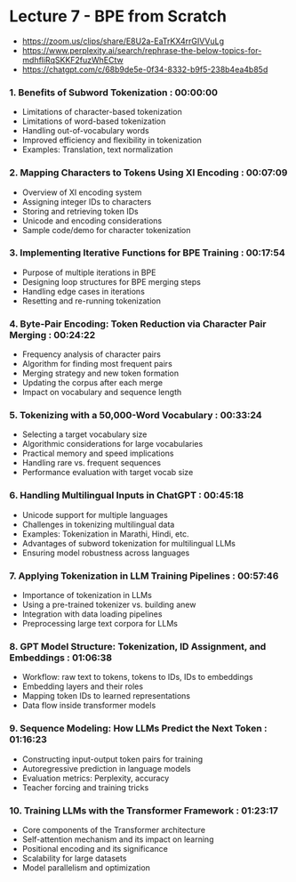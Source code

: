 # Lecture 7 - BPE from Scratch

- https://zoom.us/clips/share/E8U2a-EaTrKX4rrGIVVuLg
- https://www.perplexity.ai/search/rephrase-the-below-topics-for-mdhfliRqSKKF2fuzWhECtw
- https://chatgpt.com/c/68b9de5e-0f34-8332-b9f5-238b4ea4b85d

### 1. Benefits of Subword Tokenization : 00:00:00

- Limitations of character-based tokenization
- Limitations of word-based tokenization
- Handling out-of-vocabulary words
- Improved efficiency and flexibility in tokenization
- Examples: Translation, text normalization

### 2. Mapping Characters to Tokens Using XI Encoding : 00:07:09

- Overview of XI encoding system
- Assigning integer IDs to characters
- Storing and retrieving token IDs
- Unicode and encoding considerations
- Sample code/demo for character tokenization

### 3. Implementing Iterative Functions for BPE Training : 00:17:54

- Purpose of multiple iterations in BPE
- Designing loop structures for BPE merging steps
- Handling edge cases in iterations
- Resetting and re-running tokenization

### 4. Byte-Pair Encoding: Token Reduction via Character Pair Merging : 00:24:22

- Frequency analysis of character pairs
- Algorithm for finding most frequent pairs
- Merging strategy and new token formation
- Updating the corpus after each merge
- Impact on vocabulary and sequence length

### 5. Tokenizing with a 50,000-Word Vocabulary : 00:33:24

- Selecting a target vocabulary size
- Algorithmic considerations for large vocabularies
- Practical memory and speed implications
- Handling rare vs. frequent sequences
- Performance evaluation with target vocab size

### 6. Handling Multilingual Inputs in ChatGPT : 00:45:18

- Unicode support for multiple languages
- Challenges in tokenizing multilingual data
- Examples: Tokenization in Marathi, Hindi, etc.
- Advantages of subword tokenization for multilingual LLMs
- Ensuring model robustness across languages

### 7. Applying Tokenization in LLM Training Pipelines : 00:57:46

- Importance of tokenization in LLMs
- Using a pre-trained tokenizer vs. building anew
- Integration with data loading pipelines
- Preprocessing large text corpora for LLMs

### 8. GPT Model Structure: Tokenization, ID Assignment, and Embeddings : 01:06:38

- Workflow: raw text to tokens, tokens to IDs, IDs to embeddings
- Embedding layers and their roles
- Mapping token IDs to learned representations
- Data flow inside transformer models

### 9. Sequence Modeling: How LLMs Predict the Next Token : 01:16:23

- Constructing input-output token pairs for training
- Autoregressive prediction in language models
- Evaluation metrics: Perplexity, accuracy
- Teacher forcing and training tricks

### 10. Training LLMs with the Transformer Framework : 01:23:17

- Core components of the Transformer architecture
- Self-attention mechanism and its impact on learning
- Positional encoding and its significance
- Scalability for large datasets
- Model parallelism and optimization
